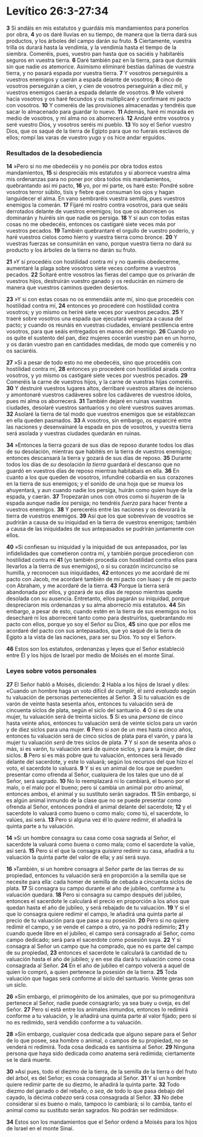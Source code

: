 # Levítico 26:3-27:34



**3** Si andáis en mis estatutos y guardáis mis mandamientos para ponerlos por obra, **4** yo os daré lluvias en su tiempo, de manera que la tierra dará sus productos, y los árboles del campo darán su fruto. **5** Ciertamente, vuestra trilla os durará hasta la vendimia, y la vendimia hasta el tiempo de la siembra. Comeréis, pues, vuestro pan hasta que os saciéis y habitaréis seguros en vuestra tierra. **6** Daré también paz en la tierra, para que durmáis sin que nadie *os* atemorice. Asimismo eliminaré bestias dañinas de vuestra tierra, y no pasará espada por vuestra tierra. **7** Y vosotros perseguiréis a vuestros enemigos y caerán a espada delante de vosotros; **8** cinco de vosotros perseguirán a cien, y cien de vosotros perseguirán a diez mil, y vuestros enemigos caerán a espada delante de vosotros. **9** Me volveré hacia vosotros y os haré fecundos y os multiplicaré y confirmaré mi pacto con vosotros. **10** Y comeréis de las provisiones almacenadas y tendréis que sacar lo almacenado para guardar lo nuevo. **11** Además, haré mi morada en medio de vosotros, y mi alma no os aborrecerá. **12** Andaré entre vosotros y seré vuestro Dios, y vosotros seréis mi pueblo. **13** Yo soy el Señor vuestro Dios, que os saqué de la tierra de Egipto para que no fuerais esclavos de ellos; rompí las varas de vuestro yugo y os hice andar erguidos.

### **Resultados de la desobediencia**

**14** »Pero si no me obedecéis y no ponéis por obra todos estos mandamientos, **15** si despreciáis mis estatutos y si aborrece vuestra alma mis ordenanzas para no poner por obra todos mis mandamientos, quebrantando así mi pacto, **16** yo, por mi parte, os haré esto: Pondré sobre vosotros terror súbito, tisis y fiebre que consuman los ojos y hagan languidecer el alma. En vano sembraréis vuestra semilla, pues vuestros enemigos la comerán. **17** Fijaré mi rostro contra vosotros, para que seáis derrotados delante de vuestros enemigos; los que os aborrecen os dominarán y huiréis sin que nadie os persiga. **18** Y si aun con todas estas cosas no me obedecéis, entonces os castigaré siete veces más por vuestros pecados. **19** También quebrantaré el orgullo de vuestro poderío, y haré vuestros cielos como hierro y vuestra tierra como bronce. **20** Y vuestras fuerzas se consumirán en vano, porque vuestra tierra no dará su producto y los árboles de la tierra no darán su fruto.

**21** »Y si procedéis con hostilidad contra mí y no queréis obedecerme, aumentaré la plaga sobre vosotros siete veces conforme a vuestros pecados. **22** Soltaré entre vosotros las fieras del campo que os privarán de vuestros hijos, destruirán vuestro ganado y os reducirán en número de manera que vuestros caminos queden desiertos.

**23** »Y si con estas cosas no os enmendáis ante mí, sino que procedéis con hostilidad contra mí, **24** entonces yo procederé con hostilidad contra vosotros; y yo mismo os heriré siete veces por vuestros pecados. **25** Y traeré sobre vosotros una espada que ejecutará venganza a causa del pacto; y cuando os reunáis en vuestras ciudades, enviaré pestilencia entre vosotros, para que seáis entregados en manos del enemigo. **26** Cuando yo os quite el sustento del pan, diez mujeres cocerán vuestro pan en un horno, y os darán vuestro pan en cantidades medidas, de modo que comeréis y no os saciaréis.

**27** »Si a pesar de todo esto no me obedecéis, sino que procedéis con hostilidad contra mí, **28** entonces yo procederé con hostilidad airada contra vosotros, y yo mismo os castigaré siete veces por vuestros pecados. **29** Comeréis la carne de vuestros hijos, y la carne de vuestras hijas comeréis. **30** Y destruiré vuestros lugares altos, derribaré vuestros altares de incienso y amontonaré vuestros cadáveres sobre los cadáveres de vuestros ídolos, pues mi alma os aborrecerá. **31** También dejaré en ruinas vuestras ciudades, desolaré vuestros santuarios y no oleré vuestros suaves aromas. **32** Asolaré la tierra de tal modo que vuestros enemigos que se establezcan en ella queden pasmados. **33** A vosotros, sin embargo, os esparciré entre las naciones y desenvainaré la espada en pos de vosotros, y vuestra tierra será asolada y vuestras ciudades quedarán en ruinas.

**34** »Entonces la tierra gozará de sus días de reposo durante todos los días de su desolación, mientras que habitéis en la tierra de vuestros enemigos; entonces descansará la tierra y gozará de sus días de reposo. **35** Durante todos los días de *su* desolación *la tierra* guardará el descanso que no guardó en vuestros días de reposo mientras habitabais en ella. **36** En cuanto a los que queden de vosotros, infundiré cobardía en sus corazones en la tierra de sus enemigos; y el sonido de una hoja que se mueva los ahuyentará, y aun cuando nadie los persiga, huirán como quien huye de la espada, y caerán. **37** Tropezarán unos con otros como si *huyeran* de la espada aunque nadie *los* persiga; no tendréis *fuerza* para hacer frente a vuestros enemigos. **38** Y pereceréis entre las naciones y os devorará la tierra de vuestros enemigos. **39** Así que los que sobrevivan de vosotros se pudrirán a causa de su iniquidad en la tierra de vuestros enemigos; también a causa de las iniquidades de sus antepasados se pudrirán juntamente con ellos.

**40** »Si confiesan su iniquidad y la iniquidad de sus antepasados, por las infidelidades que cometieron contra mí, y también porque procedieron con hostilidad contra mí **41** (yo también procedía con hostilidad contra ellos para llevarlos a la tierra de sus enemigos), o si su corazón incircunciso se humilla, y reconocen sus iniquidades, **42** entonces yo me acordaré de mi pacto con Jacob, me acordaré también de mi pacto con Isaac y de mi pacto con Abraham, y me acordaré de la tierra. **43** Porque la tierra será abandonada por ellos, y gozará de sus días de reposo mientras quede desolada con su ausencia. Entretanto, ellos pagarán su iniquidad, porque despreciaron mis ordenanzas y su alma aborreció mis estatutos. **44** Sin embargo, a pesar de esto, cuando estén en la tierra de sus enemigos no los desecharé ni los aborreceré tanto como para destruirlos, quebrantando mi pacto con ellos, porque yo soy el Señor su Dios, **45** sino que por ellos me acordaré del pacto con sus antepasados, que yo saqué de la tierra de Egipto a la vista de las naciones, para ser su Dios. Yo soy el Señor».

**46** Estos son los estatutos, ordenanzas y leyes que el Señor estableció entre Él y los hijos de Israel por medio de Moisés en el monte Sinaí.

### **Leyes sobre votos personales**

**27** El Señor habló a Moisés, diciendo: **2** Habla a los hijos de Israel y diles: «Cuando un hombre haga un voto difícil *de cumplir*, él *será evaluado* según tu valuación de personas pertenecientes al Señor. **3** Si tu valuación es de varón de veinte hasta sesenta años, entonces tu valuación será de cincuenta siclos de plata, según el siclo del santuario. **4** O si es de una mujer, tu valuación será de treinta siclos. **5** Si es una *persona* de cinco hasta veinte años, entonces tu valuación será de veinte siclos para un varón y de diez siclos para una mujer. **6** Pero si *son* de un mes hasta cinco años, entonces tu valuación será de cinco siclos de plata para el varón, y para la mujer tu valuación *será* de tres siclos de plata. **7** Y si *son* de sesenta años o más, si es varón, tu valuación será de quince siclos, y para la mujer, de diez siclos. **8** Pero si es más pobre que tu valuación, entonces será llevado delante del sacerdote, y este lo valuará; según los recursos del que hizo el voto, el sacerdote lo valuará. **9** Y si es un animal de los que se pueden presentar como ofrenda al Señor, cualquiera de los tales que uno dé al Señor, será sagrado. **10** No lo reemplazará ni lo cambiará, el bueno por el malo, o el malo por el bueno; pero si cambia un animal por *otro* animal, entonces ambos, el animal y su sustituto serán sagrados. **11** Sin embargo, si es algún animal inmundo de la clase que no se puede presentar como ofrenda al Señor, entonces pondrá el animal delante del sacerdote; **12** y el sacerdote lo valuará como bueno o como malo; como tú, el sacerdote, lo valúes, así será. **13** Pero si alguna vez él lo *quiere* redimir, él añadirá la quinta parte a tu valuación.

**14** »Si un hombre consagra su casa como cosa sagrada al Señor, el sacerdote la valuará como buena o como mala; como el sacerdote la valúe, así será. **15** Pero si el que la consagra *quisiera* redimir su casa, añadirá a tu valuación la quinta parte del valor de ella; y así será suya.

**16** »También, si un hombre consagra al Señor parte de las tierras de su propiedad, entonces tu valuación será en proporción a la semilla que se necesite para ella: cada homer de semilla de cebada a cincuenta siclos de plata. **17** Si consagra su campo durante el año de jubileo, conforme a tu valuación quedará. **18** Pero si consagra su campo después del jubileo, entonces el sacerdote le calculará el precio en proporción a los años que quedan hasta el año de jubileo, y será rebajado de tu valuación. **19** Y si el que lo consagra quiere redimir el campo, le añadirá una quinta parte al precio de tu valuación para que pase a su posesión. **20** Pero si no quiere redimir el campo, y se vende el campo a otro, ya no podrá redimirlo; **21** y cuando quede libre en el jubileo, el campo será consagrado al Señor, como campo dedicado; será para el sacerdote como posesión suya. **22** Y si consagra al Señor un campo que ha comprado, que no es parte del campo de su propiedad, **23** entonces el sacerdote le calculará la cantidad de tu valuación hasta el año de jubileo; y en ese día dará tu valuación como cosa consagrada al Señor. **24** En el año de jubileo el campo volverá a aquel de quien lo compró, a quien pertenece la posesión de la tierra. **25** Toda valuación que hagas será conforme al siclo del santuario. Veinte geras son un siclo.

**26** »Sin embargo, el primogénito de los animales, que por su primogenitura pertenece al Señor, nadie puede consagrarlo; ya sea buey u oveja, es del Señor. **27** Pero si está entre los animales inmundos, entonces lo redimirá conforme a tu valuación, y le añadirá una quinta parte al valor fijado; pero si no es redimido, será vendido conforme a tu valuación.

**28** »Sin embargo, cualquier cosa dedicada que alguno separe para el Señor de lo que posee, sea hombre o animal, o campos de su propiedad, no se venderá ni redimirá. Toda cosa dedicada es santísima al Señor. **29** Ninguna persona que haya sido dedicada como anatema será redimida; ciertamente se le dará muerte.

**30** »Así pues, todo el diezmo de la tierra, de la semilla de la tierra o del fruto del árbol, es del Señor; es cosa consagrada al Señor. **31** Y si un hombre quiere redimir parte de su diezmo, le añadirá la quinta parte. **32** Todo diezmo del ganado o del rebaño, *o sea*, de todo lo que pasa debajo del cayado, la décima *cabeza* será cosa consagrada al Señor. **33** No debe considerar si es bueno o malo, tampoco lo cambiará; si lo cambia, tanto el animal como su sustituto serán sagrados. No podrán ser redimidos».

**34** Estos son los mandamientos que el Señor ordenó a Moisés para los hijos de Israel en el monte Sinaí.
